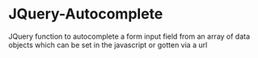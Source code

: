 # JQuery-Autocomplete
JQuery function to autocomplete a form input field from an array of data objects which can be set in the javascript or gotten via a url
